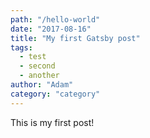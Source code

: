 ```yaml
---
path: "/hello-world"
date: "2017-08-16"
title: "My first Gatsby post"
tags:
  - test
  - second
  - another
author: "Adam"
category: "category"
---
```


This is my first post!